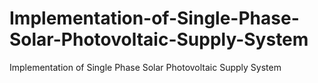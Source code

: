 # Implementation-of-Single-Phase-Solar-Photovoltaic-Supply-System
Implementation of Single Phase Solar Photovoltaic Supply System
